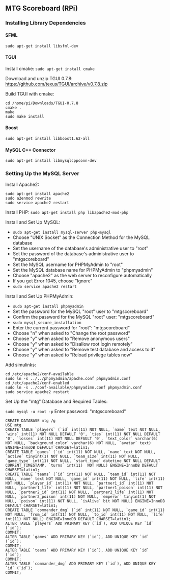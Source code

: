 MTG Scoreboard (RPi)
--------------------

### Installing Library Dependencies

#### SFML

```
sudo apt-get install libsfml-dev
```

#### TGUI

Install cmake: ```sudo apt-get install cmake```

Download and unzip TGUI 0.7.8: https://github.com/texus/TGUI/archive/v0.7.8.zip

Build TGUI with cmake:

```
cd /home/pi/Downloads/TGUI-0.7.8
cmake .
make
sudo make install
```

#### Boost

```
sudo apt-get install libboost1.62-all
```

#### MySQL C++ Connector

```
sudo apt-get install libmysqlcppconn-dev
```

### Setting Up the MySQL Server

Install Apache2:

```
sudo apt-get install apache2
sudo a2enmod rewrite
sudo service apache2 restart
```

Install PHP: ```sudo apt-get install php libapache2-mod-php```

Install and Set Up MySQL:

* ```sudo apt-get install mysql-server php-mysql```
* Choose "UNIX Socket" as the Connection Method for the MySQL database
* Set the username of the database's administrative user to "root"
* Set the password of the database's administrative user to "mtgscoreboard"
* Set the MySQL username for PHPMyAdmin to "root"
* Set the MySQL database name for PHPMyAdmin to "phpmyadmin"
* Choose "apache2" as the web server to reconfigure automatically
* If you get Error 1045, choose "Ignore"
* ```sudo service apache2 restart```

Install and Set Up PHPMyAdmin:

* ```sudo apt-get install phpmyadmin```
* Set the password for the MySQL "root" user to "mtgscoreboard"
* Confirm the password for the MySQL "root" user: "mtgscoreboard"
* ```sudo mysql_secure_installation```
* Enter the current password for "root": "mtgscoreboard"
* Choose "n" when asked to "Change the root password"
* Choose "y" when asked to "Remove anonymous users"
* Choose "y" when asked to "Disallow root login remotely"
* Choose "y" when asked to "Remove test database and access to it"
* Choose "y" when asked to "Reload privilege tables now"

Add simulinks:

```
cd /etc/apache2/conf-available
sudo ln -s ../../phpmyadmin/apache.conf phpmyadmin.conf
cd /etc/apache2/conf-enabled
sudo ln -s ../conf-available/phpmyadimn.conf phpmyadmin.conf
sudo service apache2 restart
```

Set Up the "mtg" Database and Required Tables:

```sudo mysql -u root -p```
Enter password: "mtgscoreboard"
```
CREATE DATABASE mtg /g
USE mtg
CREATE TABLE `players` (`id` int(11) NOT NULL, `name` text NOT NULL, `wins` int(11) NOT NULL DEFAULT '0', `ties` int(11) NOT NULL DEFAULT '0', `losses` int(11) NOT NULL DEFAULT '0', `text_color` varchar(6) NOT NULL, `background_color` varchar(6) NOT NULL, `avatar` text) ENGINE=InnoDB DEFAULT CHARSET=latin1;
CREATE TABLE `games` (`id` int(11) NOT NULL, `name` text NOT NULL, `active` tinyint(1) NOT NULL, `team_size` int(11) NOT NULL, `game_type` int(11) NOT NULL, `start_time` datetime NOT NULL DEFAULT CURRENT_TIMESTAMP, `turns` int(11)  NOT NULL) ENGINE=InnoDB DEFAULT CHARSET=latin1;
CREATE TABLE `teams` (`id` int(11) NOT NULL, `team_id` int(11) NOT NULL, `name` text NOT NULL, `game_id` int(11) NOT NULL, `life` int(11) NOT NULL, `player_id` int(11) NOT NULL, `partner1_id` int(11) NOT NULL, `partner1_life` int(11) NOT NULL, `partner1_poison` int(11) NOT NULL, `partner2_id` int(11) NOT NULL, `partner2_life` int(11) NOT NULL, `partner2_poison` int(11) NOT NULL, `emperor` tinyint(1) NOT NULL, `poison` int(11) NOT NULL, `isAlive` bit NOT NULL) ENGINE=InnoDB DEFAULT CHARSET=latin1;
CREATE TABLE `commander_dmg` (`id` int(11) NOT NULL, `game_id` int(11) NOT NULL, `from_id` int(11) NOT NULL, `to_id` int(11) NOT NULL, `life` int(11) NOT NULL) ENGINE=InnoDB DEFAULT CHARSET=latin1;
ALTER TABLE `players` ADD PRIMARY KEY (`id`), ADD UNIQUE KEY `id` (`id`);
COMMIT;
ALTER TABLE `games` ADD PRIMARY KEY (`id`), ADD UNIQUE KEY `id` (`id`);
COMMIT;
ALTER TABLE `teams` ADD PRIMARY KEY (`id`), ADD UNIQUE KEY `id` (`id`);
COMMIT;
ALTER TABLE `commander_dmg` ADD PRIMARY KEY (`id`), ADD UNIQUE KEY `id` (`id`);
COMMIT;
```